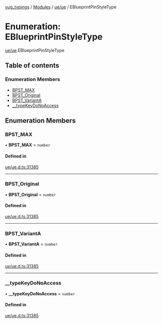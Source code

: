 [yug_typings](../README.md) / [Modules](../modules.md) / [ue/ue](../modules/ue_ue.md) / EBlueprintPinStyleType

# Enumeration: EBlueprintPinStyleType

[ue/ue](../modules/ue_ue.md).EBlueprintPinStyleType

## Table of contents

### Enumeration Members

- [BPST\_MAX](ue_ue.EBlueprintPinStyleType.md#bpst_max)
- [BPST\_Original](ue_ue.EBlueprintPinStyleType.md#bpst_original)
- [BPST\_VariantA](ue_ue.EBlueprintPinStyleType.md#bpst_varianta)
- [\_\_typeKeyDoNoAccess](ue_ue.EBlueprintPinStyleType.md#__typekeydonoaccess)

## Enumeration Members

### BPST\_MAX

• **BPST\_MAX** = `number`

#### Defined in

[ue/ue.d.ts:31385](https://github.com/YugMetaverse/yug_typings/blob/25cad34/ue/ue.d.ts#L31385)

___

### BPST\_Original

• **BPST\_Original** = `number`

#### Defined in

[ue/ue.d.ts:31385](https://github.com/YugMetaverse/yug_typings/blob/25cad34/ue/ue.d.ts#L31385)

___

### BPST\_VariantA

• **BPST\_VariantA** = `number`

#### Defined in

[ue/ue.d.ts:31385](https://github.com/YugMetaverse/yug_typings/blob/25cad34/ue/ue.d.ts#L31385)

___

### \_\_typeKeyDoNoAccess

• **\_\_typeKeyDoNoAccess** = `number`

#### Defined in

[ue/ue.d.ts:31385](https://github.com/YugMetaverse/yug_typings/blob/25cad34/ue/ue.d.ts#L31385)
